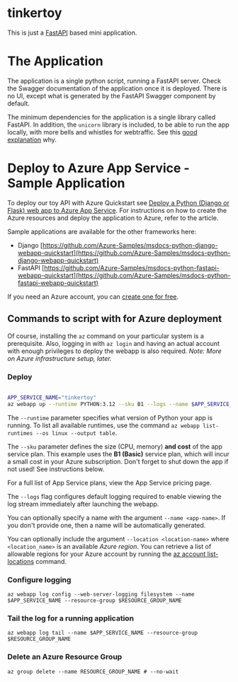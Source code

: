# tinkertoy

This is just a [FastAPI](https://fastapi.tiangolo.com/) based mini application.

# The Application

The application is a single python script, running a FastAPI server. Check the Swagger documentation of the application once it is deployed. There is no UI, except what is generated by the FastAPI Swagger component by default.

The minimum dependencies for the application is a single library called FastAPI. In addition, the `unicorn` library is included, to be able to run the app locally, with more bells and whistles for webtraffic. See this [good explanation](https://developer.vonage.com/en/blog/how-wsgi-vs-asgi-is-like-baking-a-cake) why.

# Deploy to Azure App Service - Sample Application

To deploy our toy API with Azure Quickstart see [Deploy a Python (Django or Flask) web app to Azure App Service](https://docs.microsoft.com/en-us/azure/app-service/quickstart-python). For instructions on how to create the Azure resources and deploy the application to Azure, refer to the article.

Sample applications are available for the other frameworks here:

* Django [https://github.com/Azure-Samples/msdocs-python-django-webapp-quickstart](https://github.com/Azure-Samples/msdocs-python-django-webapp-quickstart)
* FastAPI [https://github.com/Azure-Samples/msdocs-python-fastapi-webapp-quickstart](https://github.com/Azure-Samples/msdocs-python-fastapi-webapp-quickstart)

If you need an Azure account, you can [create one for free](https://azure.microsoft.com/en-us/free/).

## Commands to script with for Azure deployment

Of course, installing the `az` command on your particular system is a prerequisite. Also, logging in with `az login` and having an actual account with enough privileges to deploy the webapp is also required. _Note: More on Azure infrastructure setup, later._

### Deploy

```sh

APP_SERVICE_NAME="tinkertoy"
az webapp up --runtime PYTHON:3.12 --sku B1 --logs --name $APP_SERVICE_NAME`

```

The `--runtime` parameter specifies what version of Python your app is running. To list all available runtimes, 
use the command `az webapp list-runtimes --os linux --output table`.

The `--sku` parameter defines the size (CPU, memory) **and cost** of the app service plan.  This example uses the **B1 (Basic)** service plan, which will incur a small cost in your Azure subscription. Don't forget to shut down the app if not used! See instructions below.

For a full list of App Service plans, view the App Service pricing page.

The `--logs` flag configures default logging required to enable viewing the log stream immediately after launching the webapp.

You can optionally specify a name with the argument `--name <app-name>`. If you don't provide one, then a name will be automatically generated.

You can optionally include the argument `--location <location-name>` where `<location_name>` is an available *Azure region*. You can retrieve a list of allowable regions for your Azure account by running the [az account list-locations](https://learn.microsoft.com/en-us/cli/azure/appservice#az-appservice-list-locations) command.

### Configure logging

`az webapp log config --web-server-logging filesystem --name $APP_SERVICE_NAME --resource-group $RESOURCE_GROUP_NAME`

### Tail the log for a running application

`az webapp log tail --name $APP_SERVICE_NAME --resource-group $RESOURCE_GROUP_NAME`


### Delete an Azure Resource Group

`az group delete --name RESOURCE_GROUP_NAME # --no-wait`
